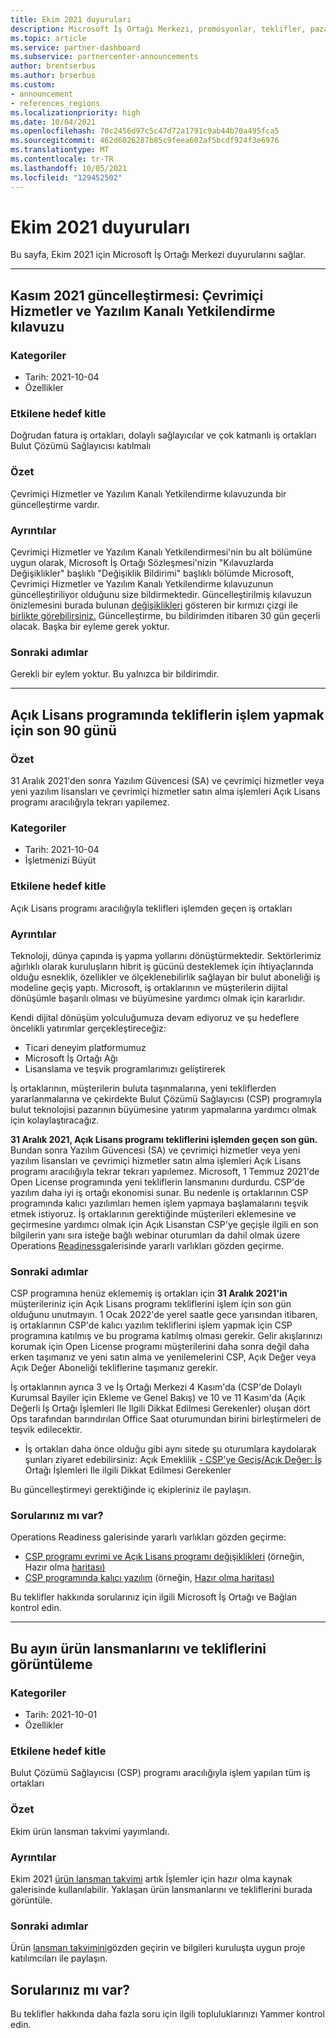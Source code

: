 ```yaml
---
title: Ekim 2021 duyuruları
description: Microsoft İş Ortağı Merkezi, promosyonlar, teklifler, pazarlar veya mevcut tekliflerde yapılan değişiklikler dahil olmak üzere Ekim 2021 duyuruları.
ms.topic: article
ms.service: partner-dashboard
ms.subservice: partnercenter-announcements
author: brentserbus
ms.author: brserbus
ms.custom:
- announcement
- references_regions
ms.localizationpriority: high
ms.date: 10/04/2021
ms.openlocfilehash: 70c2456d97c5c47d72a1791c9ab44b70a495fca5
ms.sourcegitcommit: 462d6026287b85c9feea602af5bcdf924f3e6976
ms.translationtype: MT
ms.contentlocale: tr-TR
ms.lasthandoff: 10/05/2021
ms.locfileid: "129452502"
---
```

# <a name="october-2021-announcements"></a>Ekim 2021 duyuruları

Bu sayfa, Ekim 2021 için Microsoft İş Ortağı Merkezi duyurularını sağlar.

________________
## <a name="november-2021-update-online-services-and-software-channel-authorization-guide"></a><a name="3"></a>Kasım 2021 güncelleştirmesi: Çevrimiçi Hizmetler ve Yazılım Kanalı Yetkilendirme kılavuzu

### <a name="categories"></a>Kategoriler

- Tarih: 2021-10-04
- Özellikler

### <a name="impacted-audience"></a>Etkilene hedef kitle

Doğrudan fatura iş ortakları, dolaylı sağlayıcılar ve çok katmanlı iş ortakları Bulut Çözümü Sağlayıcısı katılmalı

### <a name="summary"></a>Özet

Çevrimiçi Hizmetler ve Yazılım Kanalı Yetkilendirme kılavuzunda bir güncelleştirme vardır.

### <a name="details"></a>Ayrıntılar

Çevrimiçi Hizmetler ve Yazılım Kanalı Yetkilendirmesi'nin bu alt bölümüne uygun olarak, Microsoft İş Ortağı Sözleşmesi'nizin "Kılavuzlarda Değişiklikler" başlıklı "Değişiklik Bildirimi" başlıklı bölümde Microsoft, Çevrimiçi Hizmetler ve Yazılım Kanalı Yetkilendirme kılavuzunun güncelleştiriliyor olduğunu size bildirmektedir. Güncelleştirilmiş kılavuzun önizlemesini burada bulunan [değişiklikleri](https://partner.microsoft.com/resources/detail/update-guide-online-services-software-channel-authorization-download-pdf) gösteren bir kırmızı çizgi ile [birlikte görebilirsiniz.](https://partner.microsoft.com/resources/detail/update-guide-online-services-software-channel-authorization-download-pdf) Güncelleştirme, bu bildirimden itibaren 30 gün geçerli olacak. Başka bir eyleme gerek yoktur.

### <a name="next-steps"></a>Sonraki adımlar

Gerekli bir eylem yoktur. Bu yalnızca bir bildirimdir.
________________
## <a name="final-90-days-to-transact-offers-in-the-open-license-program"></a><a name="2"></a>Açık Lisans programında tekliflerin işlem yapmak için son 90 günü

### <a name="summary"></a>Özet

31 Aralık 2021'den sonra Yazılım Güvencesi (SA) ve çevrimiçi hizmetler veya yeni yazılım lisansları ve çevrimiçi hizmetler satın alma işlemleri Açık Lisans programı aracılığıyla tekrarı yapilemez.

### <a name="categories"></a>Kategoriler

- Tarih: 2021-10-04
- İşletmenizi Büyüt

### <a name="impacted-audience"></a>Etkilene hedef kitle

Açık Lisans programı aracılığıyla teklifleri işlemden geçen iş ortakları

### <a name="details"></a>Ayrıntılar

Teknoloji, dünya çapında iş yapma yollarını dönüştürmektedir. Sektörlerimiz ağırlıklı olarak kuruluşların hibrit iş gücünü desteklemek için ihtiyaçlarında olduğu esneklik, özellikler ve ölçeklenebilirlik sağlayan bir bulut aboneliği iş modeline geçiş yaptı. Microsoft, iş ortaklarının ve müşterilerin dijital dönüşümle başarılı olması ve büyümesine yardımcı olmak için kararlıdır.

Kendi dijital dönüşüm yolculuğumuza devam ediyoruz ve şu hedeflere öncelikli yatırımlar gerçekleştireceğiz:

- Ticari deneyim platformumuz
- Microsoft İş Ortağı Ağı
- Lisanslama ve teşvik programlarımızı geliştirerek

İş ortaklarının, müşterilerin buluta taşınmalarına, yeni tekliflerden yararlanmalarına ve çekirdekte Bulut Çözümü Sağlayıcısı (CSP) programıyla bulut teknolojisi pazarının büyümesine yatırım yapmalarına yardımcı olmak için kolaylaştıracağız.

**31 Aralık 2021, Açık Lisans programı tekliflerini işlemden geçen son gün.** Bundan sonra Yazılım Güvencesi (SA) ve çevrimiçi hizmetler veya yeni yazılım lisansları ve çevrimiçi hizmetler satın alma işlemleri Açık Lisans programı aracılığıyla tekrar tekrarı yapılemez. Microsoft, 1 Temmuz 2021'de Open License programında yeni tekliflerin lansmanını durdurdu. CSP'de yazılım daha iyi iş ortağı ekonomisi sunar. Bu nedenle iş ortaklarının CSP programında kalıcı yazılımları hemen işlem yapmaya başlamalarını teşvik etmek istiyoruz. İş ortaklarının gerektiğinde müşterileri eklemesine ve geçirmesine yardımcı olmak için Açık Lisanstan CSP'ye geçişle ilgili en son bilgilerin yanı sıra isteğe bağlı webinar oturumları da dahil olmak üzere Operations [Readiness](https://partner.microsoft.com/resources/collection/csp-open-evolution-to-a-better-experience#/)galerisinde yararlı varlıkları gözden geçirme.

### <a name="next-steps"></a>Sonraki adımlar

CSP programına henüz eklememiş iş ortakları için **31 Aralık 2021'in** müşterileriniz için Açık Lisans programı tekliflerini işlem için son gün olduğunu unutmayın. 1 Ocak 2022'de yerel saatle gece yarısından itibaren, iş ortaklarının CSP'de kalıcı yazılım tekliflerini işlem yapmak için CSP programına katılmış ve bu programa katılmış olması gerekir. Gelir akışlarınızı korumak için Open License programı müşterilerini daha sonra değil daha erken taşımanız ve yeni satın alma ve yenilemelerini CSP, Açık Değer veya Açık Değer Aboneliği tekliflerine taşımanız gerekir.

İş ortaklarının ayrıca 3 ve İş Ortağı Merkezi 4 Kasım'da (CSP'de Dolaylı Kurumsal Bayiler için Ekleme ve Genel Bakış) ve 10 ve 11 Kasım'da (Açık Değerli İş Ortağı İşlemleri Ile Ilgili Dikkat Edilmesi Gerekenler) oluşan dört Ops tarafından barındırılan Office Saat oturumundan birini birleştirmeleri de teşvik edilecektir.

- İş ortakları daha önce olduğu gibi aynı sitede şu oturumlara kaydolarak şunları ziyaret edebilirsiniz: Açık Emeklilik [- CSP'ye Geçiş/Açık Değer: İş](https://globalpbocomm.eventbuilder.com/OpenMigrationToCSPOV) Ortağı İşlemleri Ile ilgili Dikkat Edilmesi Gerekenler

Bu güncelleştirmeyi gerektiğinde iç ekipleriniz ile paylaşın.

### <a name="questions"></a>Sorularınız mı var?

Operations Readiness galerisinde yararlı varlıkları gözden geçirme:

- [CSP programı evrimi ve Açık Lisans programı değişiklikleri](https://partner.microsoft.com/resources/collection/csp-open-evolution-to-a-better-experience#/) (örneğin, Hazır olma [haritası)](https://partner.microsoft.com/resources/detail/csp-open-evolution-to-a-better-experience-readiness-map-pdf)
- [CSP programında kalıcı yazılım](https://partner.microsoft.com/resources/collection/software-in-csp#/) (örneğin, [Hazır olma haritası)](https://partner.microsoft.com/resources/detail/software-in-csp-readiness-map-pdf)

Bu teklifler hakkında sorularınız için ilgili Microsoft İş Ortağı ve Bağlan kontrol edin.

________________
## <a name="view-this-months-product-launches-and-offers"></a><a name="1"></a>Bu ayın ürün lansmanlarını ve tekliflerini görüntüleme

### <a name="categories"></a>Kategoriler

- Tarih: 2021-10-01
- Özellikler

### <a name="impacted-audience"></a>Etkilene hedef kitle

Bulut Çözümü Sağlayıcısı (CSP) programı aracılığıyla işlem yapılan tüm iş ortakları

### <a name="summary"></a>Özet

Ekim ürün lansman takvimi yayımlandı.

### <a name="details"></a>Ayrıntılar

Ekim 2021 [ürün lansman takvimi](https://partner.microsoft.com/resources/collection/product-launch-calendar-collection#/) artık İşlemler için hazır olma kaynak galerisinde kullanılabilir. Yaklaşan ürün lansmanlarını ve tekliflerini burada görüntüle.

### <a name="next-steps"></a>Sonraki adımlar

Ürün [lansman takvimini](https://partner.microsoft.com/resources/collection/product-launch-calendar-collection#/)gözden geçirin ve bilgileri kuruluşta uygun proje katılımcıları ile paylaşın.

## <a name="questions"></a>Sorularınız mı var?
Bu teklifler hakkında daha fazla soru için ilgili topluluklarınızı Yammer kontrol edin.